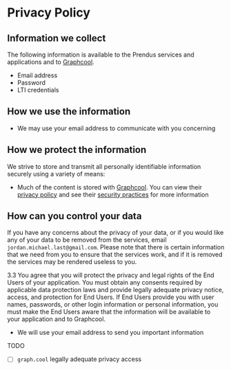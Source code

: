 # Privacy Policy

## Information we collect

The following information is available to the Prendus services and applications and to [Graphcool](https://www.graph.cool/).

* Email address
* Password
* LTI credentials

## How we use the information

* We may use your email address to communicate with you concerning 

## How we protect the information

We strive to store and transmit all personally identifiable information securely using a variety of means:

* Much of the content is stored with [Graphcool](https://www.graph.cool/). You can view their [privacy policy](https://github.com/graphcool/content/blob/master/static/legal/terms.md#privacy-policy) and see their [security practices](https://github.com/graphcool/content/blob/master/static/legal/terms.md#security) for more information

## How can you control your data

If you have any concerns about the privacy of your data, or if you would like any of your data to be removed from the services, email `jordan.michael.last@gmail.com`. Please note that there is certain information that we need from you to ensure that the services work, and if it is removed the services may be rendered useless to you.

3.3 You agree that you will protect the privacy and legal rights of the End Users of your application. You must obtain any consents required by applicable data protection laws and provide legally adequate privacy notice, access, and protection for End Users. If End Users provide you with user names, passwords, or other login information or personal information, you must make the End Users aware that the information will be available to your application and to Graphcool.

* We will use your email address to send you important information

TODO

- [ ] `graph.cool` legally adequate privacy access
